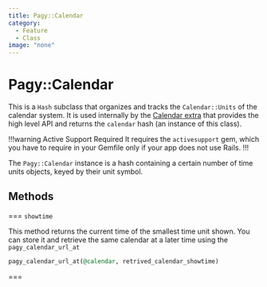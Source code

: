 ```yaml
---
title: Pagy::Calendar
category:
  - Feature
  - Class
image: "none"
---
```


# Pagy::Calendar

This is a `Hash` subclass that organizes and tracks the `Calendar::Units` of the calendar system. It is used internally by the [Calendar extra](/docs/extras/calendar.md) that provides the high level API and returns the `calendar` hash (an instance of this class).

!!!warning Active Support Required
It requires the `activesupport` gem, which you have to require in your Gemfile only if your app does not use Rails.
!!!
  
The `Pagy::Calendar` instance is a hash containing a certain number of time units objects, keyed by their unit symbol.

## Methods

=== `showtime`

This method returns the current time of the smallest time unit shown. You can store it and retrieve the same calendar at a 
later time using the `pagy_calendar_url_at`

```ruby
pagy_calendar_url_at(@calendar, retrived_calendar_showtime)
```

===
